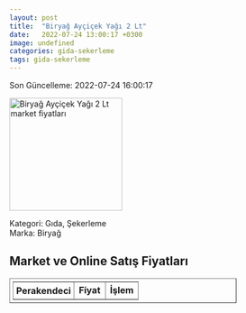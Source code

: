 ```yaml
---
layout: post
title:  "Biryağ Ayçiçek Yağı 2 Lt"
date:   2022-07-24 13:00:17 +0300
image: undefined
categories: gida-sekerleme
tags: gida-sekerleme
---
```


Son Güncelleme: 2022-07-24 16:00:17

<img src="undefined" width="200" alt="Biryağ Ayçiçek Yağı 2 Lt market fiyatları" />

Kategori: Gıda, Şekerleme
<br />
Marka: Biryağ

<h2>Market ve Online Satış Fiyatları</h2>

<table border="1" style="padding: 5px;width:80%;">
  <tr>
    <td style="padding: 5px;"><strong>Perakendeci</strong></td>
    <td><strong>Fiyat</strong></td>
    <td><strong>İşlem</strong></td>
  </tr>
  
</table>
